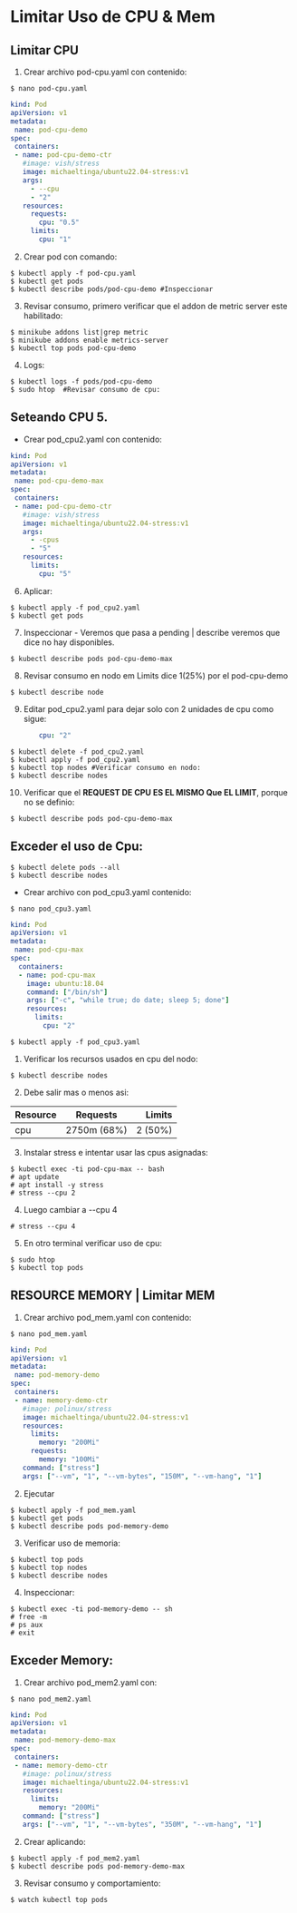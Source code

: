 # Limitar Uso de CPU & Mem

## Limitar CPU

1. Crear archivo pod-cpu.yaml con contenido:

```console
$ nano pod-cpu.yaml
```

```yaml
kind: Pod
apiVersion: v1
metadata:
 name: pod-cpu-demo
spec:
 containers:
 - name: pod-cpu-demo-ctr
   #image: vish/stress
   image: michaeltinga/ubuntu22.04-stress:v1
   args:
     - --cpu
     - "2"
   resources:
     requests:
       cpu: "0.5"
     limits:
       cpu: "1"
```

2. Crear pod con comando:

```console
$ kubectl apply -f pod-cpu.yaml
$ kubectl get pods
$ kubectl describe pods/pod-cpu-demo #Inspeccionar
```

3. Revisar consumo, primero verificar que el addon de metric server este habilitado:

```console
$ minikube addons list|grep metric
$ minikube addons enable metrics-server
$ kubectl top pods pod-cpu-demo
```

4. Logs:

```console
$ kubectl logs -f pods/pod-cpu-demo
$ sudo htop  #Revisar consumo de cpu:
```

## Seteando CPU 5.

- Crear pod_cpu2.yaml con contenido:

```yaml
kind: Pod
apiVersion: v1
metadata:
 name: pod-cpu-demo-max
spec:
 containers:
 - name: pod-cpu-demo-ctr
   #image: vish/stress
   image: michaeltinga/ubuntu22.04-stress:v1
   args:
     - -cpus
     - "5"
   resources:
     limits:
       cpu: "5"
```

6. Aplicar:

```console
$ kubectl apply -f pod_cpu2.yaml
$ kubectl get pods
```

7. Inspeccionar -  Veremos que pasa a pending | describe veremos que dice no hay disponibles.

```console
$ kubectl describe pods pod-cpu-demo-max
```

8. Revisar consumo en nodo em Limits dice 1(25%) por el pod-cpu-demo

```console
$ kubectl describe node
```

9. Editar pod_cpu2.yaml para dejar solo con 2 unidades de cpu como sigue:
```yaml
       cpu: "2"
```

```console
$ kubectl delete -f pod_cpu2.yaml
$ kubectl apply -f pod_cpu2.yaml
$ kubectl top nodes #Verificar consumo en nodo:
$ kubectl describe nodes
```

10. Verificar que el **REQUEST DE CPU ES EL MISMO Que EL LIMIT**, porque no se definio:

```console
$ kubectl describe pods pod-cpu-demo-max
```

## Exceder el uso de Cpu:

```console
$ kubectl delete pods --all
$ kubectl describe nodes
```

- Crear archivo con pod_cpu3.yaml contenido:

```console
$ nano pod_cpu3.yaml
```

```yaml
kind: Pod
apiVersion: v1
metadata:
 name: pod-cpu-max
spec:
  containers:
  - name: pod-cpu-max
    image: ubuntu:18.04
    command: ["/bin/sh"]
    args: ["-c", "while true; do date; sleep 5; done"]
    resources:
      limits:
        cpu: "2"
```

```console
$ kubectl apply -f pod_cpu3.yaml
```

1. Verificar los recursos usados en cpu del nodo:

```console
$ kubectl describe nodes
```

2. Debe salir mas o menos asi:

| Resource  | Requests    | Limits  |
| :-------- |:-----------:| -------:|
| cpu       | 2750m (68%) | 2 (50%) |

3. Instalar stress e intentar usar las cpus asignadas:

```console
$ kubectl exec -ti pod-cpu-max -- bash
# apt update
# apt install -y stress
# stress --cpu 2
```

4. Luego cambiar a --cpu 4 

```console
# stress --cpu 4
```

5. En otro terminal verificar uso de cpu:

```console
$ sudo htop
$ kubectl top pods
```
## RESOURCE MEMORY | Limitar MEM

1. Crear archivo pod_mem.yaml con contenido:

```console
$ nano pod_mem.yaml
```

```yaml
kind: Pod
apiVersion: v1
metadata:
 name: pod-memory-demo
spec:
 containers:
 - name: memory-demo-ctr
   #image: polinux/stress
   image: michaeltinga/ubuntu22.04-stress:v1
   resources:
     limits:
       memory: "200Mi"
     requests:
       memory: "100Mi"
   command: ["stress"]
   args: ["--vm", "1", "--vm-bytes", "150M", "--vm-hang", "1"]
```

2. Ejecutar

```console
$ kubectl apply -f pod_mem.yaml
$ kubectl get pods
$ kubectl describe pods pod-memory-demo
```

3. Verificar uso de memoria:

```console
$ kubectl top pods
$ kubectl top nodes
$ kubectl describe nodes
```

4. Inspeccionar:

```console
$ kubectl exec -ti pod-memory-demo -- sh
# free -m
# ps aux
# exit
```

## Exceder Memory:

1. Crear archivo pod_mem2.yaml con:

```console
$ nano pod_mem2.yaml
```

```yaml
kind: Pod
apiVersion: v1
metadata:
 name: pod-memory-demo-max
spec:
 containers:
 - name: memory-demo-ctr
   #image: polinux/stress
   image: michaeltinga/ubuntu22.04-stress:v1
   resources:
     limits:
       memory: "200Mi"
   command: ["stress"]
   args: ["--vm", "1", "--vm-bytes", "350M", "--vm-hang", "1"]
```

2. Crear aplicando:

```console
$ kubectl apply -f pod_mem2.yaml
$ kubectl describe pods pod-memory-demo-max
```

3. Revisar consumo y comportamiento:

```console
$ watch kubectl top pods
```